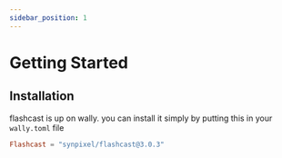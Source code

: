 ```yaml
---
sidebar_position: 1
---
```


# Getting Started

## Installation

flashcast is up on wally. you can install it simply by putting this in your `wally.toml` file

```toml
Flashcast = "synpixel/flashcast@3.0.3"
```
